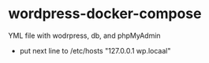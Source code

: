 # wordpress-docker-compose
YML file with wodrpress, db, and phpMyAdmin

- put next line to /etc/hosts
"127.0.0.1	wp.locaal"
